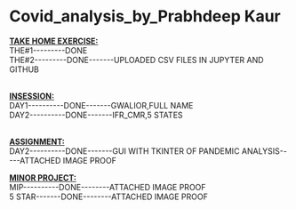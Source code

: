 # Covid_analysis_by_Prabhdeep Kaur
<b><u>TAKE HOME EXERCISE:</u></b><br>
THE#1---------DONE<br>
THE#2---------DONE-------UPLOADED CSV FILES IN JUPYTER AND GITHUB<br><br>

<b><u>INSESSION:</u></b><br>
DAY1----------DONE-------GWALIOR,FULL NAME<br>
DAY2----------DONE-------IFR_CMR,5 STATES<br><br>

<b><u>ASSIGNMENT:</u></b><br>
DAY2----------DONE-------GUI WITH TKINTER OF PANDEMIC ANALYSIS-----ATTACHED IMAGE PROOF<br>

<b><u>MINOR PROJECT:</u></b><br>
MIP----------DONE--------ATTACHED IMAGE PROOF<br>
5 STAR-------DONE--------ATTACHED IMAGE PROOF<br>


